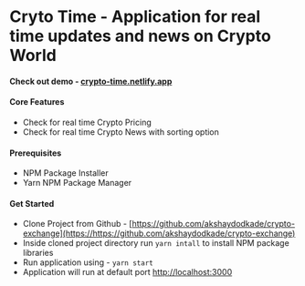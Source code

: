 # Cryto Time - Application for real time updates and news on Crypto World

#### Check out demo -  [crypto-time.netlify.app](https://crypto-time.netlify.app/news)

#### Core Features
* Check for real time Crypto Pricing
* Check for real time Crypto News with sorting option
 
#### Prerequisites
* NPM Package Installer
* Yarn NPM Package Manager

#### Get Started
* Clone Project from Github - [https://github.com/akshaydodkade/crypto-exchange](https://https://github.com/akshaydodkade/crypto-exchange)
* Inside cloned project directory run `yarn intall` to install NPM package libraries
* Run application using - `yarn start`
* Application will run at default port [http://localhost:3000](http://localhost:3000)
